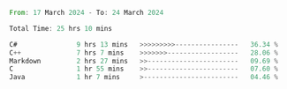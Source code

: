<!--<div align=center><img src="https://leetcard.jacoblin.cool/CalvinWan0101"></div>-->

<!--START_SECTION:waka-->

```rust
From: 17 March 2024 - To: 24 March 2024

Total Time: 25 hrs 10 mins

C#               9 hrs 13 mins   >>>>>>>>>----------------   36.34 %
C++              7 hrs 7 mins    >>>>>>>------------------   28.06 %
Markdown         2 hrs 27 mins   >>-----------------------   09.69 %
C                1 hr 55 mins    >>-----------------------   07.60 %
Java             1 hr 7 mins     >------------------------   04.46 %
```

<!--END_SECTION:waka-->
